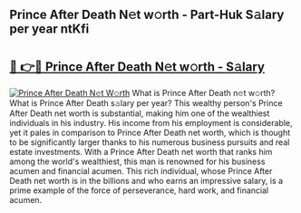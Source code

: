 ## Prince After Death N𝚎t w𝚘rth - Part-Huk S𝚊lary per year ntKfi

# <h2><a href="http://gc0ef2n.nevu.top/?p=Prince+After+Death">🔗 👉🔴 Prince After Death N𝚎t w𝚘rth - S𝚊lary</a></h2>

[![Prince After Death N𝚎t W𝚘rth](https://i.imgur.com/Oavwk0R.jpeg)](http://gc0ef2n.nevu.top/?p=Prince+After+Death)
What is Prince After Death n𝚎t w𝚘rth? What is Prince After Death s𝚊lary per year?
This wealthy person's Prince After Death net worth is substantial, making him one of the wealthiest individuals in his industry. His income from his employment is considerable, yet it pales in comparison to Prince After Death net worth, which is thought to be significantly larger thanks to his numerous business pursuits and real estate investments. With a Prince After Death net worth that ranks him among the world's wealthiest, this man is renowned for his business acumen and financial acumen. This rich individual, whose Prince After Death net worth is in the billions and who earns an impressive salary, is a prime example of the force of perseverance, hard work, and financial acumen.
